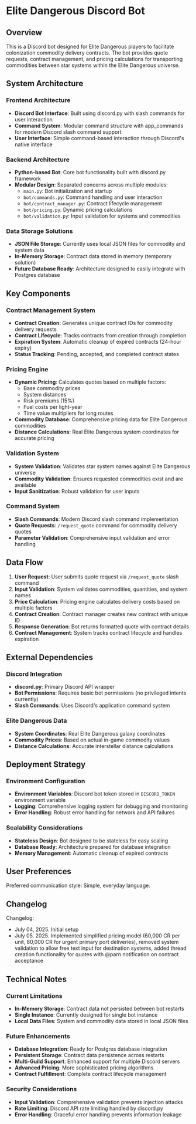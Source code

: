 # Elite Dangerous Discord Bot

## Overview

This is a Discord bot designed for Elite Dangerous players to facilitate colonization commodity delivery contracts. The bot provides quote requests, contract management, and pricing calculations for transporting commodities between star systems within the Elite Dangerous universe.

## System Architecture

### Frontend Architecture
- **Discord Bot Interface**: Built using discord.py with slash commands for user interaction
- **Command System**: Modular command structure with app_commands for modern Discord slash command support
- **User Interface**: Simple command-based interaction through Discord's native interface

### Backend Architecture
- **Python-based Bot**: Core bot functionality built with discord.py framework
- **Modular Design**: Separated concerns across multiple modules:
  - `main.py`: Bot initialization and startup
  - `bot/commands.py`: Command handling and user interaction
  - `bot/contract_manager.py`: Contract lifecycle management
  - `bot/pricing.py`: Dynamic pricing calculations
  - `bot/validation.py`: Input validation for systems and commodities

### Data Storage Solutions
- **JSON File Storage**: Currently uses local JSON files for commodity and system data
- **In-Memory Storage**: Contract data stored in memory (temporary solution)
- **Future Database Ready**: Architecture designed to easily integrate with Postgres database

## Key Components

### Contract Management System
- **Contract Creation**: Generates unique contract IDs for commodity delivery requests
- **Contract Lifecycle**: Tracks contracts from creation through completion
- **Expiration System**: Automatic cleanup of expired contracts (24-hour expiry)
- **Status Tracking**: Pending, accepted, and completed contract states

### Pricing Engine
- **Dynamic Pricing**: Calculates quotes based on multiple factors:
  - Base commodity prices
  - System distances
  - Risk premiums (15%)
  - Fuel costs per light-year
  - Time value multipliers for long routes
- **Commodity Database**: Comprehensive pricing data for Elite Dangerous commodities
- **Distance Calculations**: Real Elite Dangerous system coordinates for accurate pricing

### Validation System
- **System Validation**: Validates star system names against Elite Dangerous universe
- **Commodity Validation**: Ensures requested commodities exist and are available
- **Input Sanitization**: Robust validation for user inputs

### Command System
- **Slash Commands**: Modern Discord slash command implementation
- **Quote Requests**: `/request_quote` command for commodity delivery quotes
- **Parameter Validation**: Comprehensive input validation and error handling

## Data Flow

1. **User Request**: User submits quote request via `/request_quote` slash command
2. **Input Validation**: System validates commodities, quantities, and system names
3. **Price Calculation**: Pricing engine calculates delivery costs based on multiple factors
4. **Contract Creation**: Contract manager creates new contract with unique ID
5. **Response Generation**: Bot returns formatted quote with contract details
6. **Contract Management**: System tracks contract lifecycle and handles expiration

## External Dependencies

### Discord Integration
- **discord.py**: Primary Discord API wrapper
- **Bot Permissions**: Requires basic bot permissions (no privileged intents currently)
- **Slash Commands**: Uses Discord's application command system

### Elite Dangerous Data
- **System Coordinates**: Real Elite Dangerous galaxy coordinates
- **Commodity Prices**: Based on actual in-game commodity values
- **Distance Calculations**: Accurate interstellar distance calculations

## Deployment Strategy

### Environment Configuration
- **Environment Variables**: Discord bot token stored in `DISCORD_TOKEN` environment variable
- **Logging**: Comprehensive logging system for debugging and monitoring
- **Error Handling**: Robust error handling for network and API failures

### Scalability Considerations
- **Stateless Design**: Bot designed to be stateless for easy scaling
- **Database Ready**: Architecture prepared for database integration
- **Memory Management**: Automatic cleanup of expired contracts

## User Preferences

Preferred communication style: Simple, everyday language.

## Changelog

Changelog:
- July 04, 2025. Initial setup
- July 05, 2025. Implemented simplified pricing model (60,000 CR per unit, 80,000 CR for urgent primary port deliveries), removed system validation to allow free text input for destination systems, added thread creation functionality for quotes with @parn notification on contract acceptance

## Technical Notes

### Current Limitations
- **In-Memory Storage**: Contract data not persisted between bot restarts
- **Single Instance**: Currently designed for single bot instance
- **Local Data Files**: System and commodity data stored in local JSON files

### Future Enhancements
- **Database Integration**: Ready for Postgres database integration
- **Persistent Storage**: Contract data persistence across restarts
- **Multi-Guild Support**: Enhanced support for multiple Discord servers
- **Advanced Pricing**: More sophisticated pricing algorithms
- **Contract Fulfillment**: Complete contract lifecycle management

### Security Considerations
- **Input Validation**: Comprehensive validation prevents injection attacks
- **Rate Limiting**: Discord API rate limiting handled by discord.py
- **Error Handling**: Graceful error handling prevents information leakage